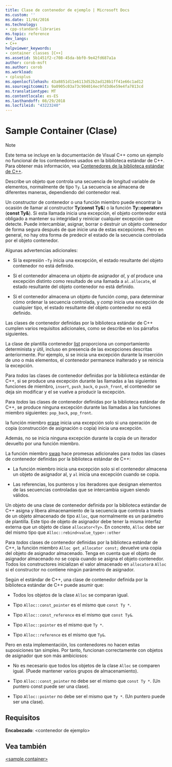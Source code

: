 ```yaml
---
title: Clase de contenedor de ejemplo | Microsoft Docs
ms.custom: ''
ms.date: 11/04/2016
ms.technology:
- cpp-standard-libraries
ms.topic: reference
dev_langs:
- C++
helpviewer_keywords:
- container classes [C++]
ms.assetid: 5b1451f2-c708-45da-bbf0-9e42fd687a1a
author: corob-msft
ms.author: corob
ms.workload:
- cplusplus
ms.openlocfilehash: 43a8851d11e6113d52b2ad128b1ff41e66c1ad12
ms.sourcegitcommit: 9a0905c03a73c904014ec9fd3d6e59e4fa7813cd
ms.translationtype: MT
ms.contentlocale: es-ES
ms.lasthandoff: 08/29/2018
ms.locfileid: "43223240"
---
```

# <a name="sample-container-class"></a>Sample Container (Clase)

> [!NOTE]
> Este tema se incluye en la documentación de Visual C++ como un ejemplo no funcional de los contenedores usados en la biblioteca estándar de C++. Para obtener más información, vea [Contenedores de la biblioteca estándar de C++](../standard-library/stl-containers.md).

Describe un objeto que controla una secuencia de longitud variable de elementos, normalmente de tipo `Ty`. La secuencia se almacena de diferentes maneras, dependiendo del contenedor real.

Un constructor de contenedor o una función miembro puede encontrar la ocasión de llamar al constructor **Ty**(**const Ty&**) o la función **Ty::operator=**(**const Ty&**). Si esta llamada inicia una excepción, el objeto contenedor está obligado a mantener su integridad y reiniciar cualquier excepción que detecte. Puede intercambiar, asignar, borrar o destruir un objeto contenedor de forma segura después de que inicie una de estas excepciones. Pero en general, no hay otra forma de predecir el estado de la secuencia controlada por el objeto contenedor.

Algunas advertencias adicionales:

- Si la expresión `~Ty` inicia una excepción, el estado resultante del objeto contenedor no está definido.

- Si el contenedor almacena un objeto de asignador *al*, y *al* produce una excepción distinto como resultado de una llamada a `al.allocate`, el estado resultante del objeto contenedor no está definido.

- Si el contenedor almacena un objeto de función *comp*, para determinar cómo ordenar la secuencia controlada, y *comp* inicia una excepción de cualquier tipo, el estado resultante del objeto contenedor no está definido.

Las clases de contenedor definidas por la biblioteca estándar de C++ cumplen varios requisitos adicionales, como se describe en los párrafos siguientes.

La clase de plantilla contenedor [list](../standard-library/list-class.md) proporciona un comportamiento determinista y útil, incluso en presencia de las excepciones descritas anteriormente. Por ejemplo, si se inicia una excepción durante la inserción de uno o más elementos, el contenedor permanece inalterado y se reinicia la excepción.

Para *todas* las clases de contenedor definidas por la biblioteca estándar de C++, si se produce una excepción durante las llamadas a las siguientes funciones de miembro, `insert`, `push_back`, o `push_front`, el contenedor se deja sin modificar y el se vuelve a producir la excepción.

Para *todas* las clases de contenedor definidas por la biblioteca estándar de C++, se produce ninguna excepción durante las llamadas a las funciones miembro siguientes: `pop_back`, `pop_front`.

la función miembro [erase](../standard-library/container-class-erase.md) inicia una excepción solo si una operación de copia (construcción de asignación o copia) inicia una excepción.

Además, no se inicia ninguna excepción durante la copia de un iterador devuelto por una función miembro.

La función miembro [swap](../standard-library/container-class-swap.md) hace promesas adicionales para *todas* las clases de contenedor definidas por la biblioteca estándar de C++:

- La función miembro inicia una excepción solo si el contenedor almacena un objeto de asignador al, y `al` inicia una excepción cuando se copia.

- Las referencias, los punteros y los iteradores que designan elementos de las secuencias controladas que se intercambia siguen siendo válidos.

Un objeto de una clase de contenedor definida por la biblioteca estándar de C++ asigna y libera almacenamiento de la secuencia que controla a través de un objeto almacenado de tipo `Alloc`, que normalmente es un parámetro de plantilla. Este tipo de objeto de asignador debe tener la misma interfaz externa que un objeto de clase `allocator<Ty>`. En concreto, `Alloc` debe ser del mismo tipo que `Alloc::rebind<value_type>::other`

Para *todas* clases de contenedor definidas por la biblioteca estándar de C++, la función miembro `Alloc get_allocator const;` devuelve una copia del objeto de asignador almacenado. Tenga en cuenta que el objeto de asignador almacenado *no* se copia cuando se asigna el objeto contenedor. Todos los constructores inicializan el valor almacenado en `allocator`a `Alloc` si el constructor no contiene ningún parámetro de asignador.

Según el estándar de C++, una clase de contenedor definida por la biblioteca estándar de C++ puede asumir que:

- Todos los objetos de la clase `Alloc` se comparan igual.

- Tipo `Alloc::const_pointer` es el mismo que `const Ty *`.

- Tipo `Alloc::const_reference` es el mismo que `const Ty&`.

- Tipo `Alloc::pointer` es el mismo que `Ty *`.

- Tipo `Alloc::reference` es el mismo que `Ty&`.

Pero en esta implementación, los contenedores no hacen estas suposiciones tan simples. Por tanto, funcionan correctamente con objetos de asignador que son más ambiciosos:

- No es necesario que todos los objetos de la clase `Alloc` se comparen igual. (Puede mantener varios grupos de almacenamiento).

- Tipo `Alloc::const_pointer` no debe ser el mismo que `const Ty *`. (Un puntero const puede ser una clase).

- Tipo `Alloc::pointer` no debe ser el mismo que `Ty *`. (Un puntero puede ser una clase).

## <a name="requirements"></a>Requisitos

**Encabezado**: \<contenedor de ejemplo>

## <a name="see-also"></a>Vea también

[\<sample container>](../standard-library/sample-container.md)<br/>
